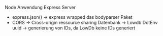 Node Anwendung
Express Server
- express.json() -> express wrapped das bodyparser Paket 
- CORS -> Cross-origin ressource sharing
Datenbank -> Lowdb
DotEnv
uuid -> generierung von IDs, da LowDb keine IDs generiert 